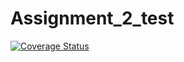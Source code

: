 # Assignment_2_test
[![Coverage Status](https://coveralls.io/repos/github/LucaRomio/Assignment_2_test/badge.svg?branch=main)](https://coveralls.io/github/LucaRomio/Assignment_2_test?branch=main)
